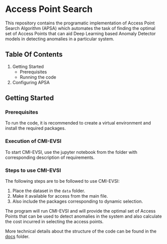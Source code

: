 # Access Point Search

This repository contains the programatic implementation of Access Point Search Algorithm (APSA) which automates the task of finding the optimal set of Access Points that can aid Deep Learning based Anomaly Detector models in detecting anomalies in a particular system.

## Table Of Contents
1. Getting Started
    - Prerequisites
    - Running the code
3. Configuring APSA

## Getting Started
### Prerequisites
To run the code, it is recommended to create a virtual environment and install the required packages. 

### Execution of CMI-EVSI
To start CMI-EVSI, use the jupyter notebook from the folder with corresponding description of requirements.

### Steps to use CMI-EVSI

The following steps are to be followed to use CMI-EVSI:
1. Place the dataset in the `data` folder.
2. Make it available for access from the main file.
3. Also include the packages corresponding to dynamic selection.

The program will run CMI-EVSI and will provide the optimal set of Access Points that can be used to detect anomalies in the system and also calculate the cost incurred in selecting the access points.

More technical details about the structure of the code can be found in the [docs](docs) folder.
